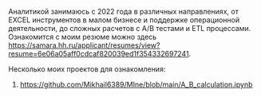 Аналитикой занимаюсь с 2022 года в различных направлениях,
от EXCEL инструментов в малом бизнесе и поддержке операционной деятельности, до сложных расчетов с A/B тестами и ETL процессами.
Ознакомится с моим резюме можно здесь https://samara.hh.ru/applicant/resumes/view?resume=6e06a05aff0cdcaf820039ed1f354332697241.

Несколько моих проектов для ознакомления:

1)  https://github.com/Mikhail6389/MIne/blob/main/A_B_calculation.ipynb
 

